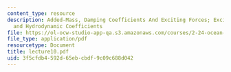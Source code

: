 ```yaml
---
content_type: resource
description: Added-Mass, Damping Coefficients And Exciting Forces; Exciting Forces
  and Hydrodynamic Coefficients
file: https://ol-ocw-studio-app-qa.s3.amazonaws.com/courses/2-24-ocean-wave-interaction-with-ships-and-offshore-energy-systems-13-022-spring-2002/3f5cfdb4592d65ebcbdf9c09c688d042_lecture10.pdf
file_type: application/pdf
resourcetype: Document
title: lecture10.pdf
uid: 3f5cfdb4-592d-65eb-cbdf-9c09c688d042
---
```


